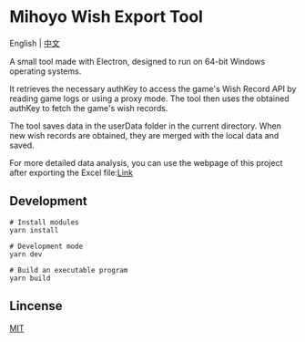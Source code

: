 # Mihoyo Wish Export Tool

English | [中文](https://github.com/Dongyifengs/mihoyo-wish-export/blob/main/README.md)

A small tool made with Electron, designed to run on 64-bit Windows operating systems.

It retrieves the necessary authKey to access the game's Wish Record API by reading game logs or using a proxy mode. The tool then uses the obtained authKey to fetch the game's wish records.

The tool saves data in the userData folder in the current directory. When new wish records are obtained, they are merged with the local data and saved.

For more detailed data analysis, you can use the webpage of this project after exporting the Excel file:[Link](https://github.com/voderl/genshin-gacha-analyzer)

## Development

```
# Install modules
yarn install

# Development mode
yarn dev

# Build an executable program
yarn build
```

## Lincense

[MIT](https://github.com/Dongyifengs/mihoyo-wish-export/blob/main/LICENSE)